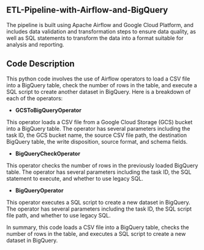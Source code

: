 ## ETL-Pipeline-with-Airflow-and-BigQuery
The pipeline is built using Apache Airflow and Google Cloud Platform, and includes data validation and transformation steps to ensure data quality, as well as SQL statements to transform the data into a format suitable for analysis and reporting.


## Code Description
This python code involves the use of Airflow operators to load a CSV file into a BigQuery table, check the number of rows in the table, and execute a SQL script to create another dataset in BigQuery. Here is a breakdown of each of the operators:

* __GCSToBigQueryOperator__

This operator loads a CSV file from a Google Cloud Storage (GCS) bucket into a BigQuery table. The operator has several parameters including the task ID, the GCS bucket name, the source CSV file path, the destination BigQuery table, the write disposition, source format, and schema fields.

* __BigQueryCheckOperator__

This operator checks the number of rows in the previously loaded BigQuery table. The operator has several parameters including the task ID, the SQL statement to execute, and whether to use legacy SQL.

* __BigQueryOperator__

This operator executes a SQL script to create a new dataset in BigQuery. The operator has several parameters including the task ID, the SQL script file path, and whether to use legacy SQL.

In summary, this code loads a CSV file into a BigQuery table, checks the number of rows in the table, and executes a SQL script to create a new dataset in BigQuery.
